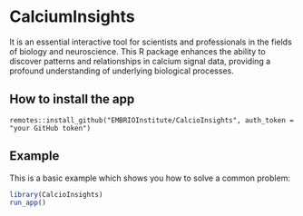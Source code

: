 # CalciumInsights
It is an essential interactive tool for scientists and professionals in the fields of biology and neuroscience. This R package enhances the ability to discover patterns and relationships in calcium signal data, providing a profound understanding of underlying biological processes.

## How to install the app

```
remotes::install_github("EMBRIOInstitute/CalcioInsights", auth_token = "your GitHub token")
```
## Example

This is a basic example which shows you how to solve a common problem:

``` r
library(CalcioInsights)
run_app()
```
